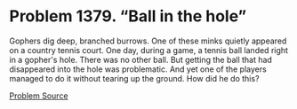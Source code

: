 # Problem 1379. “Ball in the hole”

Gophers dig deep, branched burrows. One of these minks quietly appeared on a country tennis court. One day, during a game, a tennis ball landed right in a gopher's hole. There was no other ball. But getting the ball that had disappeared into the hole was problematic. And yet one of the players managed to do it without tearing up the ground. How did he do this?

[Problem Source](https://www.trizland.ru/tasks/6147/)